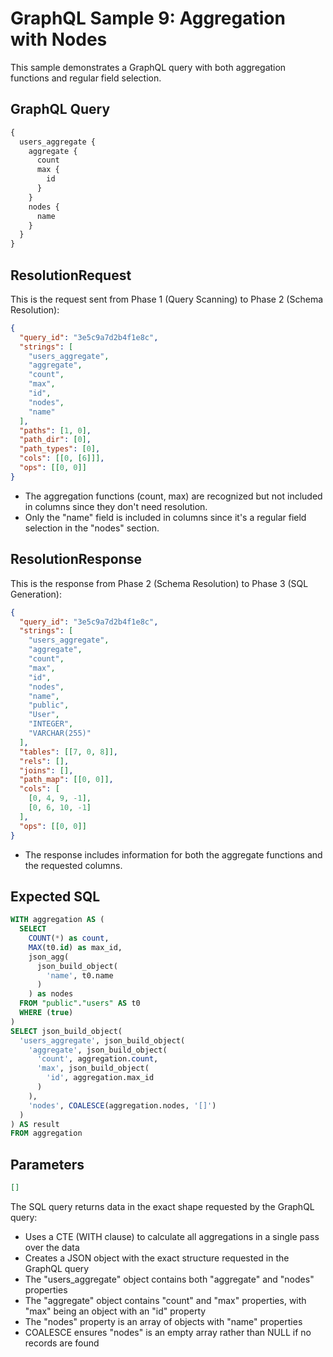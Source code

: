 # GraphQL Sample 9: Aggregation with Nodes

This sample demonstrates a GraphQL query with both aggregation functions and regular field selection.

## GraphQL Query

```graphql
{
  users_aggregate {
    aggregate {
      count
      max {
        id
      }
    }
    nodes {
      name
    }
  }
}
```

## ResolutionRequest

This is the request sent from Phase 1 (Query Scanning) to Phase 2 (Schema Resolution):

```json
{
  "query_id": "3e5c9a7d2b4f1e8c",
  "strings": [
    "users_aggregate",
    "aggregate",
    "count",
    "max",
    "id",
    "nodes",
    "name"
  ],
  "paths": [1, 0],
  "path_dir": [0],
  "path_types": [0],
  "cols": [[0, [6]]],
  "ops": [[0, 0]]
}
```

- The aggregation functions (count, max) are recognized but not included in columns since they don't need resolution.
- Only the "name" field is included in columns since it's a regular field selection in the "nodes" section.

## ResolutionResponse

This is the response from Phase 2 (Schema Resolution) to Phase 3 (SQL Generation):

```json
{
  "query_id": "3e5c9a7d2b4f1e8c",
  "strings": [
    "users_aggregate",
    "aggregate",
    "count",
    "max",
    "id",
    "nodes",
    "name",
    "public",
    "User",
    "INTEGER",
    "VARCHAR(255)"
  ],
  "tables": [[7, 0, 8]],
  "rels": [],
  "joins": [],
  "path_map": [[0, 0]],
  "cols": [
    [0, 4, 9, -1],
    [0, 6, 10, -1]
  ],
  "ops": [[0, 0]]
}
```

- The response includes information for both the aggregate functions and the requested columns.

## Expected SQL

```sql
WITH aggregation AS (
  SELECT
    COUNT(*) as count,
    MAX(t0.id) as max_id,
    json_agg(
      json_build_object(
        'name', t0.name
      )
    ) as nodes
  FROM "public"."users" AS t0
  WHERE (true)
)
SELECT json_build_object(
  'users_aggregate', json_build_object(
    'aggregate', json_build_object(
      'count', aggregation.count,
      'max', json_build_object(
        'id', aggregation.max_id
      )
    ),
    'nodes', COALESCE(aggregation.nodes, '[]')
  )
) AS result
FROM aggregation
```

## Parameters

```json
[]
```

The SQL query returns data in the exact shape requested by the GraphQL query:

- Uses a CTE (WITH clause) to calculate all aggregations in a single pass over the data
- Creates a JSON object with the exact structure requested in the GraphQL query
- The "users_aggregate" object contains both "aggregate" and "nodes" properties
- The "aggregate" object contains "count" and "max" properties, with "max" being an object with an "id" property
- The "nodes" property is an array of objects with "name" properties
- COALESCE ensures "nodes" is an empty array rather than NULL if no records are found
